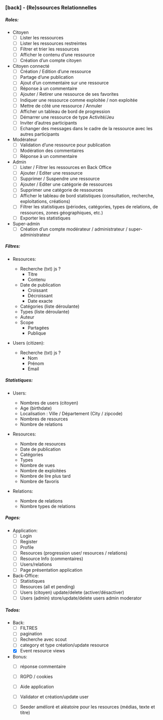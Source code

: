 ### [back] - (Re)ssources Relationnelles

##### Roles:
* Citoyen
    - [ ] Lister les ressources
    - [ ] Lister les ressources restreintes
    - [ ] Filtrer et trier les ressources
    - [ ] Afficher le contenu d’une ressource
    - [ ] Création d’un compte citoyen

* Citoyen connecté
    - [ ] Création / Edition d’une ressource
    - [ ] Partage d’une publication
    - [ ] Ajout d’un commentaire sur une ressource
    - [ ] Réponse à un commentaire
    - [ ] Ajouter / Retirer une ressource de ses favorites
    - [ ] Indiquer une ressource comme exploitée / non exploitée
    - [ ] Mettre de côté une ressource / Annuler
    - [ ] Afficher un tableau de bord de progression
    - [ ] Démarrer une ressource de type Activité/Jeu
    - [ ] Inviter d’autres participants
    - [ ] Echanger des messages dans le cadre de la ressource avec les autres participants

* Modérateur
    - [ ] Validation d’une ressource pour publication
    - [ ] Modération des commentaires
    - [ ] Réponse à un commentaire

* Admin
    - [ ] Lister / Filtrer les ressources en Back Office
    - [ ] Ajouter / Editer une ressource
    - [ ] Supprimer / Suspendre une ressource
    - [ ] Ajouter / Editer une catégorie de ressources
    - [ ] Supprimer une catégorie de ressources
    - [ ] Afficher le tableau de bord statistiques (consultation, recherche, exploitations, créations)
    - [ ] Filtrer les statistiques (périodes, catégories, types de relations, de ressources, zones géographiques, etc.)
    - [ ] Exporter les statistiques

* Super-admin
    - [ ] Création d’un compte modérateur / administrateur / super-administrateur

##### Filtres:
* Resources:
  - Recherche (txt) js ?
      - Titre
      - Contenu
  - Date de publication
      - Croissant
      - Décroissant
      - Date exacte
  - Catégories (liste déroulante)
  - Types (liste déroulante)
  - Auteur
  - Scope
      - Partagées
      - Publique

* Users (citizen):
  - Recherche (txt) js ?
    - Nom
    - Prénom
    - Email

##### Statistiques:
* Users:
  - Nombres de users (citoyen)
  - Age (birthdate)
  - Localisation : Ville / Département (City / zipcode)
  - Nombres de resources
  - Nombre de relations

* Resources:
  - Nombre de resources
  - Date de publication
  - Catégories
  - Types
  - Nombre de vues
  - Nombre de exploitées
  - Nombre de lire plus tard
  - Nombre de favoris

* Relations:
  - Nombre de relations
  - Nombre types de relations

##### Pages:
* Application:
  - [ ] Login
  - [ ] Register
  - [ ] Profile
  - [ ] Resources (progression user/ resources / relations)
  - [ ] Resource Info (commentaires)
  - [ ] Users/relations
  - [ ] Page présentation application
* Back-Office:
  - [ ] Statistiques
  - [ ] Resources (all et pending)
  - [ ] Users (citoyen) update/delete (activer/désactiver)
  - [ ] Users (admin) store/update/delete users admin moderator

##### Todos:
* Back:
  - [ ] FILTRES
  - [ ] pagination
  - [ ] Recherche avec scout
  - [ ] category et type création/update resource 
  - [x] Event resource views
* Bonus:
  - [ ] réponse commentaire
  - [ ] RGPD / cookies
  - [ ] Aide application
  - [ ] Validator et création/update user
  - [ ] Seeder amélioré et aléatoire pour les resources (médias, texte et titre)


